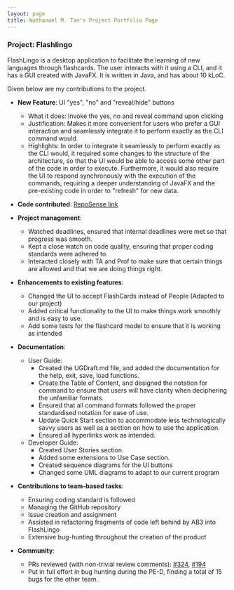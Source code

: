 ```yaml
---
layout: page
title: Nathanael M. Tan's Project Portfolio Page
---
```


### Project: Flashlingo

FlashLingo is a desktop application to facilitate the learning of new languages through flashcards. The user interacts with it using a CLI, and it has a GUI created with JavaFX. It is written in Java, and has about 10 kLoC.

Given below are my contributions to the project.

* **New Feature**: UI "yes", "no" and "reveal/hide" buttons
  * What it does: Invoke the yes, no and reveal command upon clicking
  * Justification: Makes it more convenient for users who prefer a GUI interaction and seamlessly integrate it to perform exactly as the CLI command would.
  * Highlights: In order to integrate it seamlessly to perform exactly as the CLI would, it required some changes to the structure of the architecture, so that the UI would be able to access some other part of the code in order to execute. Furthermore, it would also require the UI to respond synchronously with the execution of the commands, requiring a deeper understanding of JavaFX and the pre-existing code in order to "refresh" for new data.

* **Code contributed**: [RepoSense link](https://nus-cs2103-ay2324s1.github.io/tp-dashboard/?search=itsNatTan&breakdown=false)

* **Project management**:
  * Watched deadlines, ensured that internal deadlines were met so that progress was smooth.
  * Kept a close watch on code quality, ensuring that proper coding standards were adhered to.
  * Interacted closely with TA and Prof to make sure that certain things are allowed and that we are doing things right.

* **Enhancements to existing features**:
  * Changed the UI to accept FlashCards instead of People (Adapted to our project)
  * Added critical functionality to the UI to make things work smoothly and is easy to use.
  * Add some tests for the flashcard model to ensure that it is working as intended

* **Documentation**:
  * User Guide:
    * Created the UGDraft.md file, and added the documentation for the help, exit, save, load functions.
    * Create the Table of Content, and designed the notation for command to ensure that users will have clarity when deciphering the unfamiliar formats. 
    * Ensured that all command formats followed the proper standardised notation for ease of use.
    * Update Quick Start section to accommodate less technologically savvy users as well as a section on how to use the application.
    * Ensured all hyperlinks work as intended.
  * Developer Guide:
    * Created User Stories section.
    * Added some extensions to Use Case section.
    * Created sequence diagrams for the UI buttons
    * Changed some UML diagrams to adapt to our current program

* **Contributions to team-based tasks**:
  * Ensuring coding standard is followed
  * Managing the GitHub repository
  * Issue creation and assignment
  * Assisted in refactoring fragments of code left behind by AB3 into FlashLingo
  * Extensive bug-hunting throughout the creation of the product

* **Community**:
  * PRs reviewed (with non-trivial review comments): [#324](https://github.com/AY2324S1-CS2103T-T11-4/tp/pull/324#pullrequestreview-1722643494), [#194](https://github.com/AY2324S1-CS2103T-T11-4/tp/pull/194)
  * Put in full effort in bug hunting during the PE-D, finding a total of 15 bugs for the other team.
